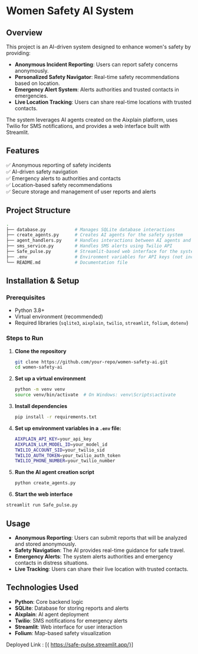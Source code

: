 # Women Safety AI System

## Overview
This project is an AI-driven system designed to enhance women's safety by providing:
- **Anonymous Incident Reporting**: Users can report safety concerns anonymously.
- **Personalized Safety Navigator**: Real-time safety recommendations based on location.
- **Emergency Alert System**: Alerts authorities and trusted contacts in emergencies.
- **Live Location Tracking**: Users can share real-time locations with trusted contacts.

The system leverages AI agents created on the Aixplain platform, uses Twilio for SMS notifications, and provides a web interface built with Streamlit.

## Features
✅ Anonymous reporting of safety incidents  
✅ AI-driven safety navigation  
✅ Emergency alerts to authorities and contacts  
✅ Location-based safety recommendations  
✅ Secure storage and management of user reports and alerts  

## Project Structure
``` bash
.
├── database.py           # Manages SQLite database interactions
├── create_agents.py      # Creates AI agents for the safety system
├── agent_handlers.py     # Handles interactions between AI agents and the database
├── sms_service.py        # Handles SMS alerts using Twilio API
├── Safe_pulse.py         # Streamlit-based web interface for the system
├── .env                  # Environment variables for API keys (not included)
└── README.md             # Documentation file
```

## Installation & Setup
### Prerequisites
- Python 3.8+
- Virtual environment (recommended)
- Required libraries (`sqlite3`, `aixplain`, `twilio`, `streamlit`, `folium`, `dotenv`)

### Steps to Run
1. **Clone the repository**  
   ```sh
   git clone https://github.com/your-repo/women-safety-ai.git
   cd women-safety-ai
   ```
2. **Set up a virtual environment**
   ```sh
   python -m venv venv
   source venv/bin/activate  # On Windows: venv\Scripts\activate
   ```
3. **Install dependencies**
   ```sh
   pip install -r requirements.txt
   ```
4. **Set up environment variables in a ```.env``` file:**
   ```sh
   AIXPLAIN_API_KEY=your_api_key
   AIXPLAIN_LLM_MODEL_ID=your_model_id
   TWILIO_ACCOUNT_SID=your_twilio_sid
   TWILIO_AUTH_TOKEN=your_twilio_auth_token
   TWILIO_PHONE_NUMBER=your_twilio_number
   ```
5. **Run the AI agent creation script**
   ```sh
   python create_agents.py
   ```
6. **Start the web interface**
  ```sh
  streamlit run Safe_pulse.py
  ```
## Usage
- **Anonymous Reporting**: Users can submit reports that will be analyzed and stored anonymously.
- **Safety Navigation**: The AI provides real-time guidance for safe travel.
- **Emergency Alerts**: The system alerts authorities and emergency contacts in distress situations.
- **Live Tracking**: Users can share their live location with trusted contacts.

## Technologies Used
- **Python**: Core backend logic
- **SQLite**: Database for storing reports and alerts
- **Aixplain**: AI agent deployment
- **Twilio**: SMS notifications for emergency alerts
- **Streamlit**: Web interface for user interaction
- **Folium**: Map-based safety visualization

Deployed Link : [{ https://safe-pulse.streamlit.app/}] 

